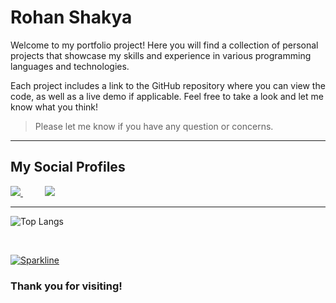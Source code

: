 # Rohan Shakya

Welcome to my portfolio project! Here you will find a collection of personal projects that showcase my skills and experience in various programming languages and technologies.

Each project includes a link to the GitHub repository where you can view the code, as well as a live demo if applicable. Feel free to take a look and let me know what you think!

> Please let me know if you have any question or concerns.

---

## My Social Profiles

<a href="https://www.linkedin.com/in/rohan-shakya/">
    <img src="https://img.shields.io/badge/LinkedIn-0077B5?style=for-the-badge&logo=linkedin&logoColor=white" />
</a>
&nbsp;&nbsp;&nbsp;&nbsp;&nbsp;&nbsp;&nbsp;&nbsp;
<a href="mailto:rohanshakya254@gmail.com">
    <img src="https://img.shields.io/badge/Gmail-D14836?style=for-the-badge&logo=gmail&logoColor=white" />
</a>

---

![Top Langs](https://github-readme-stats.vercel.app/api/top-langs/?username=Rohan-Shakya&langs_count=8&theme=dark)

&nbsp;&nbsp;&nbsp;&nbsp;&nbsp;&nbsp;&nbsp;&nbsp;

[![Sparkline](https://stars.medv.io/Naereen/badges.svg)](https://stars.medv.io/Naereen/badges)

### Thank you for visiting!
